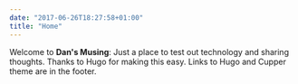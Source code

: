 ```yaml
---
date: "2017-06-26T18:27:58+01:00"
title: "Home"
---
```


Welcome to **Dan's Musing**: Just a place to test out technology and sharing thoughts.  Thanks to Hugo for making this easy.  Links to Hugo and Cupper theme are in the footer.
